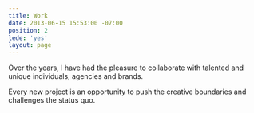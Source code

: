 ```yaml
---
title: Work
date: 2013-06-15 15:53:00 -07:00
position: 2
lede: 'yes'
layout: page
---
```


Over the years, I have had the pleasure to collaborate with talented and unique individuals, agencies and brands.

Every new project is an opportunity to push the creative boundaries and challenges the status quo.